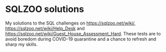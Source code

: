 # SQLZOO solutions

My solutions to the SQL challenges on https://sqlzoo.net/wiki/, https://sqlzoo.net/wiki/Help_Desk and 
https://sqlzoo.net/wiki/Guest_House_Assessment_Hard. 
These tests are to avoid boredom during COVID-19 quarantine and a chance to refresh and sharp my skills.
